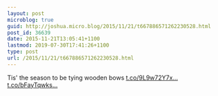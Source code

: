 ```yaml
---
layout: post
microblog: true
guid: http://joshua.micro.blog/2015/11/21/t667886571262230528.html
post_id: 36639
date: 2015-11-21T13:05:41+1100
lastmod: 2019-07-30T17:41:26+1100
type: post
url: /2015/11/21/t667886571262230528.html
---
```

Tis' the season to be tying wooden bows [t.co/9L9w72Y7x...](https://t.co/9L9w72Y7xp) [t.co/bFayTqwks...](https://t.co/bFayTqwksO)
